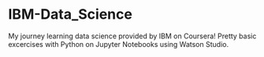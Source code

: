 # IBM-Data_Science
My journey learning data science provided by IBM on Coursera!
Pretty basic excercises with Python on Jupyter Notebooks using Watson Studio.
